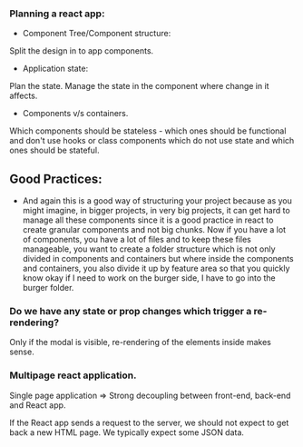### Planning a react app:

 - Component Tree/Component structure:

Split the design in to app components.

 - Application state:

Plan the state. Manage the state in the component where change in it affects.

 - Components v/s containers.

Which components should be stateless - which ones should be functional and don't use hooks or class components which do not use state and which ones should be stateful.

## Good Practices:

 - And again this is a good way of structuring your project because as you might imagine, in bigger projects, in very big projects, it can get hard to manage all these components since it is a good practice in react to create granular components and not big chunks. Now if you have a lot of components, you have a lot of files and to keep these files manageable, you want to create a folder structure which is not only divided in components and containers but where inside the components and containers, you also divide it up by feature area so that you quickly know okay if I need to work on the burger side, I have to go into the burger folder.

### Do we have any state or prop changes which trigger a re-rendering?

Only if the modal is visible, re-rendering of the elements inside makes sense.


### Multipage react application.

Single page application => Strong decoupling between front-end, back-end and React app.

If the React app sends a request to the server, we should not expect to get back a new HTML page. We typically expect some JSON data.
